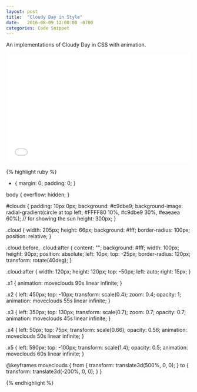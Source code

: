 ```yaml
---
layout: post
title:  "Cloudy Day in Style"
date:   2016-08-09 12:00:00 -0700
categories: Code Snippet
---
```


An implementations of Cloudy Day in CSS with animation.

<iframe width="100%" height="300" src="//jsfiddle.net/alirokni/re455sdm/embedded/result/" allowfullscreen="allowfullscreen" frameborder="0"></iframe>


{% highlight ruby %}

<!-- HTML -->
<div id="clouds">
  <div class="cloud x1"></div>
  <div class="cloud x2"></div>
  <div class="cloud x3"></div>
  <div class="cloud x4"></div>
  <div class="cloud x5"></div>
</div>

<!-- CSS -->
* {
  margin: 0;
  padding: 0;
}

body {
  overflow: hidden;
}

#clouds {
  padding: 10px 0px;
  background: #c9dbe9;
  background-image: radial-gradient(circle at top left, #FFFF80 10%, #c9dbe9 30%, #eaeaea 60%); // for showing the sun
  height: 300px;
}

.cloud {
  width: 205px;
  height: 66px;
  background: #fff;
  border-radius: 100px;
  position: relative;
}

.cloud:before,
.cloud:after {
  content: "";
  background: #fff;
  width: 100px;
  height: 90px;
  position: absolute;
  left: 10px;
  top: -25px;
  border-radius: 120px;
  transform: rotate(40deg);
}

.cloud:after {
  width: 120px;
  height: 120px;
  top: -50px;
  left: auto;
  right: 15px;
}

.x1 {
  animation: moveclouds 90s linear infinite;
}

.x2 {
  left: 450px;
  top: -10px;
  transform: scale(0.4);
  zoom: 0.4;
  opacity: 1;
  animation: moveclouds 55s linear infinite;
}

.x3 {
  left: 350px;
  top: 130px;
  transform: scale(0.7);
  zoom: 0.7;
  opacity: 0.7;
  animation: moveclouds 45s linear infinite;
}

.x4 {
  left: 50px;
  top: 75px;
  transform: scale(0.66);
  opacity: 0.56;
  animation: moveclouds 50s linear infinite;
}

.x5 {
  left: 590px;
  top: -100px;
  transform: scale(1.4);
  opacity: 0.5;
  animation: moveclouds 60s linear infinite;
}

@keyframes moveclouds {
  from {
    transform: translate3d(500%, 0, 0);
  }
  to {
    transform: translate3d(-200%, 0, 0);
  }
}



{% endhighlight %}


[jsfiddle]: https://jsfiddle.net/alirokni/re455sdm/
